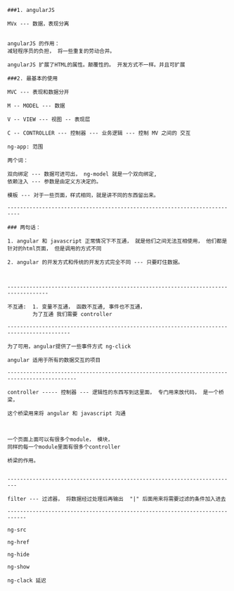 

	###1. angularJS

	MVx --- 数据，表现分离


	angularJS 的作用：
	减轻程序员的负担， 将一些重复的劳动合并。

	angularJS 扩展了HTML的属性。颠覆性的。 开发方式不一样。并且可扩展

	###2. 最基本的使用

	MVC --- 表现和数据分开

	M -- MODEL --- 数据

	V -- VIEW --- 视图 -- 表现层

	C -- CONTROLLER --- 控制器 --- 业务逻辑 --- 控制 MV 之间的 交互

	ng-app: 范围

	两个词：

	双向绑定 --- 数据可进可出， ng-model 就是一个双向绑定, 
	依赖注入 --- 参数是由定义方决定的。

	模板 --- 对于一些页面，样式相同，就是讲不同的东西留出来。

	--------------------------------------------------------------------------

	### 两句话：

	1. angular 和 javascript 正常情况下不互通， 就是他们之间无法互相使用， 他们都是针对的html页面， 但是调用的方式不同

	2. angular 的开发方式和传统的开发方式完全不同 --- 只要盯住数据。 



	-----------------------------------------------------------------------------------

	不互通:  1. 变量不互通， 函数不互通, 事件也不互通，
	        为了互通 我们需要 controller
	
	------------------------------------------------------------------------------------------

	为了可用，angular提供了一些事件方式 ng-click

	angular 适用于所有的数据交互的项目

	--------------------------------------------------------------------------------------------

	controller ----- 控制器 --- 逻辑性的东西写到这里面， 专门用来放代码， 是一个桥梁，

	这个桥梁用来将 angular 和 javascript 沟通



	一个页面上面可以有很多个module， 模块，
	同样的每一个module里面有很多个controller

	桥梁的作用。


	-------------------------------------------------------------------------

	filter --- 过滤器， 将数据经过处理后再输出  "|" 后面用来将需要过滤的条件加入进去

	----------------------------------------------------------------------------

	ng-src

	ng-href

	ng-hide

	ng-show

	ng-clack 延迟


























